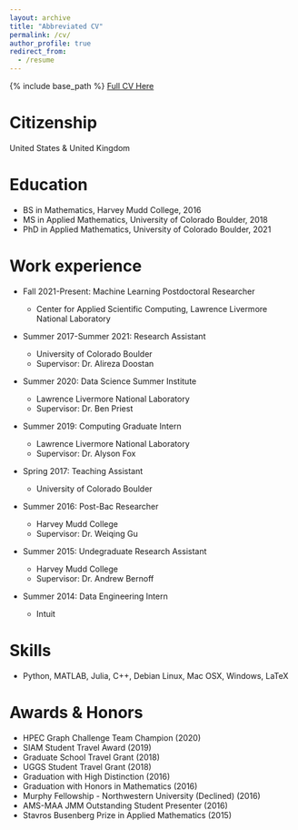 ```yaml
---
layout: archive
title: "Abbreviated CV"
permalink: /cv/
author_profile: true
redirect_from:
  - /resume
---
```


{% include base_path %}
[Full CV Here](http://alecmdunton.github.io/files/Dunton_CV_Current.pdf)

Citizenship
======
United States & United Kingdom

Education
======
* BS in Mathematics, Harvey Mudd College, 2016
* MS in Applied Mathematics, University of Colorado Boulder, 2018
* PhD in Applied Mathematics, University of Colorado Boulder, 2021 

Work experience
======
* Fall 2021-Present: Machine Learning Postdoctoral Researcher
  * Center for Applied Scientific Computing, Lawrence Livermore National Laboratory


* Summer 2017-Summer 2021: Research Assistant
  * University of Colorado Boulder
  * Supervisor: Dr. Alireza Doostan

* Summer 2020: Data Science Summer Institute
  * Lawrence Livermore National Laboratory
  * Supervisor: Dr. Ben Priest

* Summer 2019: Computing Graduate Intern
  * Lawrence Livermore National Laboratory
  * Supervisor: Dr. Alyson Fox

* Spring 2017: Teaching Assistant
  * University of Colorado Boulder
  
* Summer 2016: Post-Bac Researcher
  * Harvey Mudd College
  * Supervisor: Dr. Weiqing Gu

* Summer 2015: Undegraduate Research Assistant
  * Harvey Mudd College
  * Supervisor: Dr. Andrew Bernoff
  
* Summer 2014: Data Engineering Intern
  * Intuit

  
Skills
======
* Python, MATLAB, Julia, C++, Debian Linux, Mac OSX, Windows, LaTeX

Awards & Honors
======
* HPEC Graph Challenge Team Champion (2020)
* SIAM Student Travel Award (2019)
* Graduate School Travel Grant (2018)
* UGGS Student Travel Grant (2018)
* Graduation with High Distinction (2016)
* Graduation with Honors in Mathematics (2016)
* Murphy Fellowship - Northwestern University (Declined) (2016)
* AMS-MAA JMM Outstanding Student Presenter (2016)
* Stavros Busenberg Prize in Applied Mathematics (2015)
